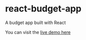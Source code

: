 # react-budget-app

A budget app built with React

You can visit the [live demo here](https://ld8.github.io/react-budget-app)

